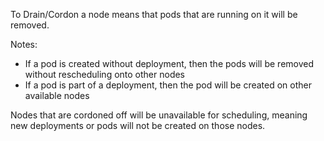 To Drain/Cordon a node means that pods that are running on it
will be removed. 

Notes:
- If a pod is created without deployment, then the pods will be removed without rescheduling onto other nodes
- If a pod is part of a deployment, then the pod will be created on other available nodes

Nodes that are cordoned off will be unavailable for scheduling, meaning new deployments or pods will not be created on those nodes.